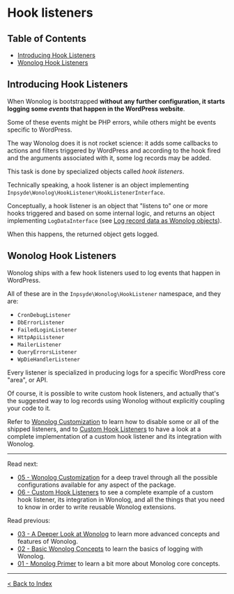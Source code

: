 # Hook listeners

## Table of Contents

- [Introducing Hook Listeners](#introducing-hook-listeners)
- [Wonolog Hook Listeners](#wonolog-hook-listeners)


## Introducing Hook Listeners

When Wonolog is bootstrapped **without any further configuration, it starts logging some *events* that happen in the WordPress website**.

Some of these events might be PHP errors, while others might be events specific to WordPress.

The way Wonolog does it is not rocket science: it adds some callbacks to actions and filters triggered by WordPress and according to the hook fired and the arguments associated with it, some log records may be added.

This task is done by specialized objects called *hook listeners*.

Technically speaking, a hook listener is an object implementing `Inpsyde\Wonolog\HookListener\HookListenerInterface`.

Conceptually, a hook listener is an object that "listens to" one or more hooks triggered and based on some internal logic, and returns an object implementing `LogDataInterface` (see [Log record data as Wonolog objects](02-basic-wonolog-concepts#log-record-data-as-wonolog-objects)).

When this happens, the returned object gets logged.


## Wonolog Hook Listeners

Wonolog ships with a few hook listeners used to log events that happen in WordPress.

All of these are in the `Inpsyde\Wonolog\HookListener` namespace, and they are:

- `CronDebugListener`
- `DbErrorListener`
- `FailedLoginListener`
- `HttpApiListener`
- `MailerListener`
- `QueryErrorsListener`
- `WpDieHandlerListener`

Every listener is specialized in producing logs for a specific WordPress core "area", or API.

Of course, it is possible to write custom hook listeners, and actually that's the suggested way to log records using Wonolog without explicitly coupling your code to it.

Refer to [Wonolog Customization](05-wonolog-customization.md) to learn how to disable some or all of the shipped listeners, and to [Custom Hook Listeners](06-custom-hook-listeners.md) to have a look at a complete implementation of a custom hook listener and its integration with Wonolog.


-------

Read next:

- [05 - Wonolog Customization](05-wonolog-customization.md) for a deep travel through all the possible configurations available for any aspect of the package.
- [06 - Custom Hook Listeners](06-custom-hook-listeners.md) to see a complete example of a custom hook listener, its integration in Wonolog, and all the things that you need to know in order to write reusable Wonolog extensions.

Read previous: 

- [03 - A Deeper Look at Wonolog](03-a-deeper-look-at-wonolog.md) to learn more advanced concepts and features of Wonolog.
- [02 - Basic Wonolog Concepts](02-basic-wonolog-concepts.md) to learn the basics of logging with Wonolog.
- [01 - Monolog Primer](01-monolog-primer.md) to learn a bit more about Monolog core concepts.

-------

[< Back to Index](https://github.com/inpsyde/Wonolog/)
